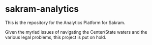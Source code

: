 # sakram-analytics
This is the repository for the Analytics Platform for Sakram.

Given the myriad issues of navigating the Center/State waters and the various legal problems, this project is put on hold.

